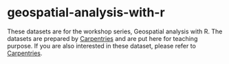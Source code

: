# geospatial-analysis-with-r

These datasets are for the workshop series, Geospatial analysis with R. The datasets are prepared by [Carpentries](https://datacarpentry.org/r-raster-vector-geospatial/) and are put here for teaching purpose. If you are also interested in these dataset, please refer to [Carpentries](https://datacarpentry.org/r-raster-vector-geospatial/).
